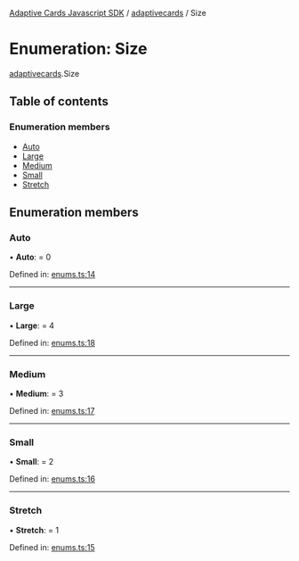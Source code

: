 [Adaptive Cards Javascript SDK](../README.md) / [adaptivecards](../modules/adaptivecards.md) / Size

# Enumeration: Size

[adaptivecards](../modules/adaptivecards.md).Size

## Table of contents

### Enumeration members

- [Auto](adaptivecards.size.md#auto)
- [Large](adaptivecards.size.md#large)
- [Medium](adaptivecards.size.md#medium)
- [Small](adaptivecards.size.md#small)
- [Stretch](adaptivecards.size.md#stretch)

## Enumeration members

### Auto

• **Auto**: = 0

Defined in: [enums.ts:14](https://github.com/microsoft/AdaptiveCards/blob/0938a1f10/source/nodejs/adaptivecards/src/enums.ts#L14)

---

### Large

• **Large**: = 4

Defined in: [enums.ts:18](https://github.com/microsoft/AdaptiveCards/blob/0938a1f10/source/nodejs/adaptivecards/src/enums.ts#L18)

---

### Medium

• **Medium**: = 3

Defined in: [enums.ts:17](https://github.com/microsoft/AdaptiveCards/blob/0938a1f10/source/nodejs/adaptivecards/src/enums.ts#L17)

---

### Small

• **Small**: = 2

Defined in: [enums.ts:16](https://github.com/microsoft/AdaptiveCards/blob/0938a1f10/source/nodejs/adaptivecards/src/enums.ts#L16)

---

### Stretch

• **Stretch**: = 1

Defined in: [enums.ts:15](https://github.com/microsoft/AdaptiveCards/blob/0938a1f10/source/nodejs/adaptivecards/src/enums.ts#L15)

